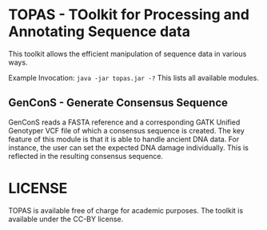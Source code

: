 # TOPAS - TOolkit for Processing and Annotating Sequence data
This toolkit allows the efficient manipulation of sequence data in various ways.

Example Invocation:
  `java -jar topas.jar -?`
This lists all available modules.

## GenConS - Generate Consensus Sequence
GenConS reads a FASTA reference and a corresponding GATK Unified Genotyper VCF file of which a consensus sequence is created. The key feature of this module is that it is able to handle ancient DNA data. For instance, the user can set the expected DNA damage individually. This is reflected in the resulting consensus sequence.

# LICENSE
TOPAS is available free of charge for academic purposes. The toolkit is available under the CC-BY license.
